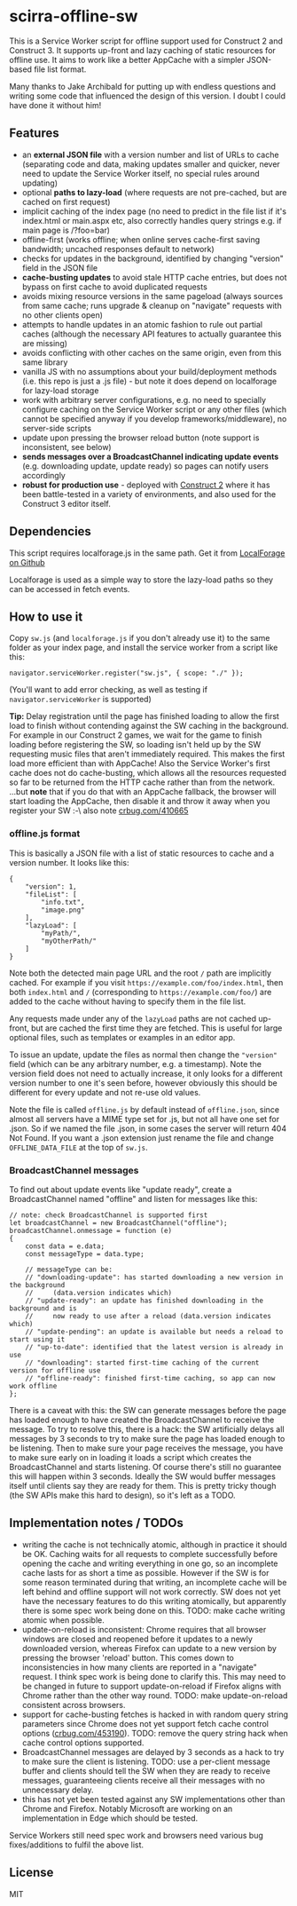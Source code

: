 # scirra-offline-sw

This is a Service Worker script for offline support used for Construct 2 and Construct 3. It supports up-front and lazy caching of static resources for offline use. It aims to work like a better AppCache with a simpler JSON-based file list format.

Many thanks to Jake Archibald for putting up with endless questions and writing some code that influenced the design of this version. I doubt I could have done it without him!

## Features

- an **external JSON file** with a version number and list of URLs to cache (separating code and data, making updates smaller and quicker, never need to update the Service Worker itself, no special rules around updating)
- optional **paths to lazy-load** (where requests are not pre-cached, but are cached on first request)
- implicit caching of the index page (no need to predict in the file list if it's index.html or main.aspx etc, also correctly handles query strings e.g. if main page is /?foo=bar)
- offline-first (works offline; when online serves cache-first saving bandwidth; uncached responses default to network)
- checks for updates in the background, identified by changing "version" field in the JSON file
- **cache-busting updates** to avoid stale HTTP cache entries, but does not bypass on first cache to avoid duplicated requests
- avoids mixing resource versions in the same pageload (always sources from same cache; runs upgrade & cleanup on "navigate" requests with no other clients open)
- attempts to handle updates in an atomic fashion to rule out partial caches (although the necessary API features to actually guarantee this are missing)
- avoids conflicting with other caches on the same origin, even from this same library
- vanilla JS with no assumptions about your build/deployment methods (i.e. this repo is just a .js file) - but note it does depend on localforage for lazy-load storage
- work with arbitrary server configurations, e.g. no need to specially configure caching on the Service Worker script or any other files (which cannot be specified anyway if you develop frameworks/middleware), no server-side scripts
- update upon pressing the browser reload button (note support is inconsistent, see below)
- **sends messages over a BroadcastChannel indicating update events** (e.g. downloading update, update ready) so pages can notify users accordingly
- **robust for production use** - deployed with [Construct 2](https://www.scirra.com/) where it has been battle-tested in a variety of environments, and also used for the Construct 3 editor itself.

## Dependencies

This script requires localforage.js in the same path. Get it from [LocalForage on Github](https://github.com/localForage/localForage)

Localforage is used as a simple way to store the lazy-load paths so they can be accessed in fetch events.

## How to use it

Copy `sw.js` (and `localforage.js` if you don't already use it) to the same folder as your index page, and install the service worker from a script like this:

```
navigator.serviceWorker.register("sw.js", { scope: "./" });
```

(You'll want to add error checking, as well as testing if `navigator.serviceWorker` is supported)

**Tip:** Delay registration until the page has finished loading to allow the first load to finish without contending against the SW caching in the background. For example in our Construct 2 games, we wait for the game to finish loading before registering the SW, so loading isn't held up by the SW requesting music files that aren't immediately required. This makes the first load more efficient than with AppCache! Also the Service Worker's first cache does not do cache-busting, which allows all the resources requested so far to be returned from the HTTP cache rather than from the network.
...but **note** that if you do that with an AppCache fallback, the browser will start loading the AppCache, then disable it and throw it away when you register your SW :-\ also note [crbug.com/410665](https://crbug.com/410665)

### offline.js format

This is basically a JSON file with a list of static resources to cache and a version number. It looks like this:

```
{
	"version": 1,
	"fileList": [
		"info.txt",
		"image.png"
	],
	"lazyLoad": [
		"myPath/",
		"myOtherPath/"
	]
}
```

Note both the detected main page URL and the root `/` path are implicitly cached. For example if you visit `https://example.com/foo/index.html`, then both `index.html` and `/` (corresponding to `https://example.com/foo/`) are added to the cache without having to specify them in the file list.

Any requests made under any of the `lazyLoad` paths are not cached up-front, but are cached the first time they are fetched. This is useful for large optional files, such as templates or examples in an editor app.

To issue an update, update the files as normal then change the `"version"` field (which can be any arbitrary number, e.g. a timestamp). Note the version field does not need to actually increase, it only looks for a different version number to one it's seen before, however obviously this should be different for every update and not re-use old values.

Note the file is called `offline.js` by default instead of `offline.json`, since almost all servers have a MIME type set for .js, but not all have one set for .json. So if we named the file .json, in some cases the server will return 404 Not Found. If you want a .json extension just rename the file and change `OFFLINE_DATA_FILE` at the top of `sw.js`.

### BroadcastChannel messages

To find out about update events like "update ready", create a BroadcastChannel named "offline" and listen for messages like this:

```
// note: check BroadcastChannel is supported first
let broadcastChannel = new BroadcastChannel("offline");
broadcastChannel.onmessage = function (e)
{
	const data = e.data;
	const messageType = data.type;
	
	// messageType can be:
	// "downloading-update": has started downloading a new version in the background
	//     (data.version indicates which)
	// "update-ready": an update has finished downloading in the background and is
	//     now ready to use after a reload (data.version indicates which)
	// "update-pending": an update is available but needs a reload to start using it
	// "up-to-date": identified that the latest version is already in use
	// "downloading": started first-time caching of the current version for offline use
	// "offline-ready": finished first-time caching, so app can now work offline
};
```

There is a caveat with this: the SW can generate messages before the page has loaded enough to have created the BroadcastChannel to receive the message. To try to resolve this, there is a hack: the SW artificially delays all messages by 3 seconds to try to make sure the page has loaded enough to be listening. Then to make sure your page receives the message, you have to make sure early on in loading it loads a script which creates the BroadcastChannel and starts listening. Of course there's still no guarantee this will happen within 3 seconds. Ideally the SW would buffer messages itself until clients say they are ready for them. This is pretty tricky though (the SW APIs make this hard to design), so it's left as a TODO.


## Implementation notes / TODOs

- writing the cache is not technically atomic, although in practice it should be OK. Caching waits for all requests to complete successfully before opening the cache and writing everything in one go, so an incomplete cache lasts for as short a time as possible. However if the SW is for some reason terminated during that writing, an incomplete cache will be left behind and offline support will not work correctly. SW does not yet have the necessary features to do this writing atomically, but apparently there is some spec work being done on this. TODO: make cache writing atomic when possible.
- update-on-reload is inconsistent: Chrome requires that all browser windows are closed and reopened before it updates to a newly downloaded version, whereas Firefox can update to a new version by pressing the browser 'reload' button. This comes down to inconsistencies in how many clients are reported in a "navigate" request. I think spec work is being done to clarify this. This may need to be changed in future to support update-on-reload if Firefox aligns with Chrome rather than the other way round. TODO: make update-on-reload consistent across browsers.
- support for cache-busting fetches is hacked in with random query string parameters since Chrome does not yet support fetch cache control options ([crbug.com/453190](https://crbug.com/453190)). TODO: remove the query string hack when cache control options supported.
- BroadcastChannel messages are delayed by 3 seconds as a hack to try to make sure the client is listening. TODO: use a per-client message buffer and clients should tell the SW when they are ready to receive messages, guaranteeing clients receive all their messages with no unnecessary delay.
- this has not yet been tested against any SW implementations other than Chrome and Firefox. Notably Microsoft are working on an implementation in Edge which should be tested.

Service Workers still need spec work and browsers need various bug fixes/additions to fulfil the above list.

## License

MIT
